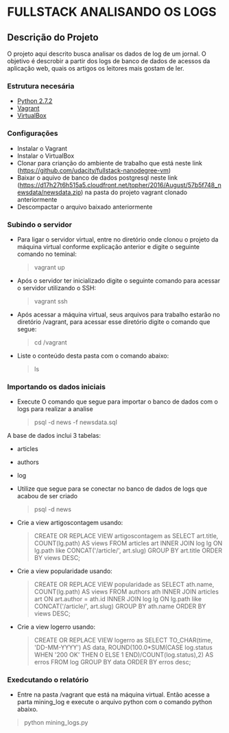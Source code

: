 # FULLSTACK ANALISANDO OS LOGS
## Descrição do Projeto
O projeto aqui descrito busca analisar os dados de log de um jornal. O objetivo é descrobir a partir dos logs de banco de dados de acessos da aplicação web, quais os artigos os leitores mais gostam de ler.


### Estrutura necesária
- [Python 2.7.2](https://www.python.org/download/releases/2.7.2/)
- [Vagrant](https://www.vagrantup.com/)
- [VirtualBox](https://www.virtualbox.org/)

### Configurações
- Instalar o Vagrant
- Instalar o VirtualBox
- Clonar para crianção do ambiente de trabalho que está neste link (https://github.com/udacity/fullstack-nanodegree-vm)
- Baixar o aquivo de banco de dados postgresql neste link (https://d17h27t6h515a5.cloudfront.net/topher/2016/August/57b5f748_newsdata/newsdata.zip) na pasta do projeto vagrant clonado anteriormente
- Descompactar o arquivo baixado anteriormente

### Subindo o servidor

- Para ligar o servidor virtual, entre no diretório onde clonou o projeto da máquina virtual conforme explicação anterior e digite o seguinte comando no teminal:
	> vagrant up
- Após o servidor ter inicializado digite o seguinte comando para acessar o servidor utilizando o SSH:
	> vagrant ssh
- Após acessar a máquina virtual, seus arquivos para trabalho estarão no diretório /vagrant, para acessar esse diretório digite o comando que segue:
	> cd /vagrant
- Liste o conteúdo desta pasta com o comando abaixo:
	> ls

### Importando os dados iniciais
- Execute O comando que segue para importar o banco de dados com o logs para realizar a analise
	> psql -d news -f newsdata.sql

A base de dados inclui 3 tabelas:
- articles
- authors
- log


- Utilize que segue para se conectar no banco de dados de logs que acabou de ser criado
	> psql -d news


- Crie a view artigoscontagem usando:
	> CREATE OR REPLACE VIEW artigoscontagem as
    SELECT art.title, COUNT(lg.path) AS views
	FROM articles art
	INNER JOIN log lg ON lg.path like CONCAT('/article/', art.slug)
	GROUP BY art.title
	ORDER BY views DESC;


- Crie a view popularidade usando:
	> CREATE OR REPLACE VIEW popularidade as
    SELECT ath.name, COUNT(lg.path) AS views
	FROM authors ath
	INNER JOIN articles art ON art.author = ath.id
	INNER JOIN log lg ON lg.path like CONCAT('/article/', art.slug)
	GROUP BY ath.name
	ORDER BY views DESC;

	
- Crie a view logerro usando:
	> CREATE OR REPLACE VIEW logerro as
	SELECT TO_CHAR(time, 'DD-MM-YYYY') AS data,
	ROUND(100.0*SUM(CASE log.status WHEN '200 OK'
	THEN 0 ELSE 1 END)/COUNT(log.status),2) AS erros
	FROM log
	GROUP BY data
	ORDER BY erros desc;

### Exedcutando o relatório
- Entre na pasta /vagrant que está na máquina virtual. Então acesse a parta mining_log e execute o arquivo python com o comando python abaixo.
> python mining_logs.py
